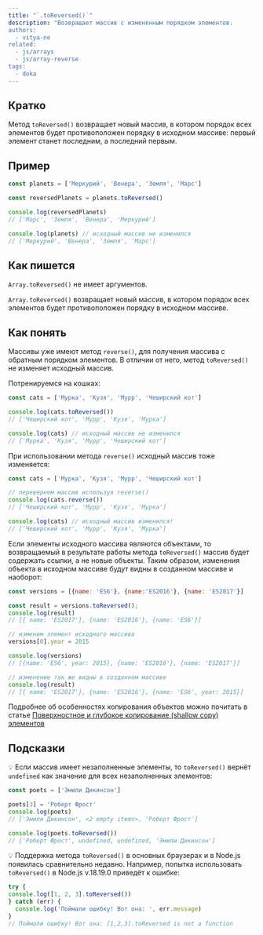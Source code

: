 ```yaml
---
title: "`.toReversed()`"
description: "Возвращает массив с измененным порядком элементов.
authors:
  - vitya-ne
related:
  - js/arrays
  - js/array-reverse
tags:
  - doka
---
```


## Кратко

Метод `toReversed()` возвращает новый массив, в котором порядок всех элементов будет противоположен порядку в исходном массиве: первый элемент станет последним, а последний первым.

## Пример

```js
const planets = ['Меркурий', 'Венера', 'Земля', 'Марс']

const reversedPlanets = planets.toReversed()

console.log(reversedPlanets)
// ['Марс', 'Земля', 'Венера', 'Меркурий']

console.log(planets) // исходный массив не изменился
// ['Меркурий', 'Венера', 'Земля', 'Марс']

```

## Как пишется
`Array.toReversed()` не имеет аргументов.

`Array.toReversed()` возвращает новый массив, в котором порядок всех элементов будет противоположен порядку в исходном массиве.


## Как понять

Массивы уже имеют метод `reverse()`, для получения массива с обратным порядком элементов. В отличии от него, метод `toReversed()` не изменяет исходный массив.

Потренируемся на кошках:
```js
const cats = ['Мурка', 'Кузя', 'Мурр', 'Чеширский кот']

console.log(cats.toReversed())
// ['Чеширский кот', 'Мурр', 'Кузя', 'Мурка']

console.log(cats) // исходный массив не изменился
// ['Мурка', 'Кузя', 'Мурр', 'Чеширский кот']

```

При использовании метода `reverse()` исходный массив тоже изменяется:

```js
const cats = ['Мурка', 'Кузя', 'Мурр', 'Чеширский кот']

// перевернем массив используя reverse()
console.log(cats.reverse())
// ['Чеширский кот', 'Мурр', 'Кузя', 'Мурка']

console.log(cats) // исходный массив изменился!
// ['Чеширский кот', 'Мурр', 'Кузя', 'Мурка']

```

Если элементы исходного массива являются объектами, то возвращаемый в результате работы метода `toReversed()` массив будет содержать ссылки, а не новые объекты. Таким образом, изменения объекта в исходном массиве будут видны в созданном массиве и наоборот:

```js
const versions = [{name: 'ES6'}, {name:'ES2016'}, {name: 'ES2017'}]

const result = versions.toReversed();
console.log(result)
// [{ name: 'ES2017'}, {name: 'ES2016'}, {name: 'ES6'}]

// изменим элемент исходного массива
versions[0].year = 2015

console.log(versions)
// [{name: 'ES6', year: 2015}, {name: 'ES2016'}, {name: 'ES2017'}]

// изменение так же видны в созданном массиве
console.log(result)
// [{ name: 'ES2017'}, {name: 'ES2016'}, {name: 'ES6', year: 2015}]
```

Подробнее об особенностях копирования объектов можно почитать в статье [Поверхностное и глубокое копирование (shallow copy) элементов](/js/shallow-or-deep-clone/)

## Подсказки

💡 Если массив имеет незаполненные элементы, то `toReversed()` вернёт `undefined` как значение для всех незаполненных элементов:

```js
const poets = ['Эмили Дикинсон']

poets[3] = 'Роберт Фрост'
console.log(poets)
// ['Эмили Дикинсон', <2 empty items>, 'Роберт Фрост']

console.log(poets.toReversed())
// ['Роберт Фрост', undefined, undefined, 'Эмили Дикинсон']

```

💡 Поддержка метода `toReversed()` в основных браузерах и в Node.js появилась сравнительно недавно. Например, попытка использовать `toReversed()` в Node.js v.18.19.0 приведёт к ошибке:

```js
try {
console.log([1, 2, 3].toReversed())
} catch (err) {
  console.log('Поймали ошибку! Вот она: ', err.message)
}
// Поймали ошибку! Вот она: [1,2,3].toReversed is not a function

```
